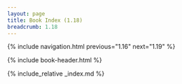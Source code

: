 ```yaml
---
layout: page
title: Book Index (1.18)
breadcrumb: 1.18
---
```

{% include navigation.html previous="1.16" next="1.19" %}

{% include book-header.html %}

{% include_relative _index.md %}